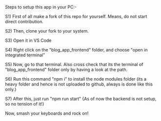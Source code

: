 Steps to setup this app in your PC:-

S1) First of all make a fork of this repo for yourself. Means, do not start direct contribution.

S2) Then, clone your fork to your system.

S3) Open it in VS Code

S4) Right click on the "blog_app_frontend" folder, and choose "open in integrated terminal"

S5) Now, go to that terminal. Also cross check that its the terminal of "blog_app_frontend" folder only by having a look at the path.

S6) Run this command "npm i" to install the node modules folder (its a heavy folder and hence is not uploaded to github, always is done like this only.)

S7) After this, just run "npm run start" {As of now the backend is not setup, so no tension of it!}

Now, smash your keyboards and rock on!
